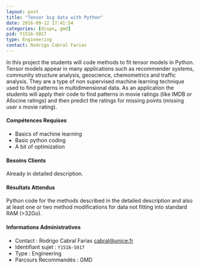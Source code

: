 ```yaml
---
layout: post
title: "Tensor big data with Python"
date: 2016-09-12 17:41:54
categories: [dispo, gmd]
pid: Y1516-S017
type: Engineering
contact: Rodrigo Cabral Farias
---
```

       
In this project the students will code methods to fit tensor models in Python. Tensor models appear in many applications such as recommender systems, community structure analysis, geoscience, chemometrics and traffic analysis. They are a type of non supervised machine learning technique used to find patterns in multidimensional data. As an application the students will apply their code to find patterns in movie ratings (like IMDB or Allocine ratings) and then predict the ratings for missing points (missing user x movie rating). 

#### Compétences Requises
- Basics of machine learning
- Basic python coding
- A bit of optimization


#### Besoins Clients
Already in detailed description.

#### Résultats Attendus
Python code for the methods described in the detailed description and also at least one or two method modifications for data not fitting into standard RAM (>32Go).
     

#### Informations Administratives
  * Contact : Rodrigo Cabral Farias <cabral@unice.fr>
  * Identifiant sujet : `Y1516-S017`
  * Type : Engineering
  * Parcours Recommandés : GMD
     